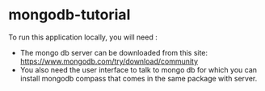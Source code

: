 # mongodb-tutorial

To run this application locally, you will need : 
- The mongo db server can be downloaded from this site: https://www.mongodb.com/try/download/community
- You also need the user interface to talk to mongo db for which you can install mongodb compass that comes in the same package with server.